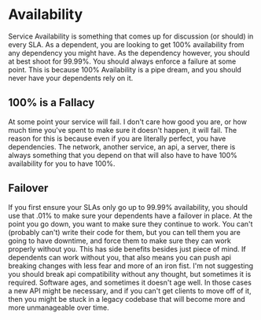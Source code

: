 # Availability

Service Availability is something that comes up for discussion (or should) in
every SLA. As a dependent, you are looking to get 100% availability from any
dependency you might have. As the dependency however, you should at best shoot
for 99.99%. You should always enforce a failure at some point. This is because
100% Availability is a pipe dream, and you should never have your dependents
rely on it.

## 100% is a Fallacy

At some point your service will fail. I don't care how good you are, or how much
time you've spent to make sure it doesn't happen, it will fail. The reason for
this is because even if you are literally perfect, you have dependencies. The
network, another service, an api, a server, there is always something that you
depend on that will also have to have 100% availability for you to have 100%.

## Failover

If you first ensure your SLAs only go up to 99.99% availability, you should use
that .01% to make sure your dependents have a failover in place. At the point
you go down, you want to make sure they continue to work. You can't (probably
can't) write their code for them, but you can tell them you are going to have
downtime, and force them to make sure they can work properly without you. This
has side benefits besides just piece of mind. If dependents can work without
you, that also means you can push api breaking changes with less fear and more
of an iron fist. I'm not suggesting you should break api compatibility without
any thought, but sometimes it is required. Software ages, and sometimes it
doesn't age well. In those cases a new API might be necessary, and if you can't
get clients to move off of it, then you might be stuck in a legacy codebase that
will become more and more unmanageable over time.